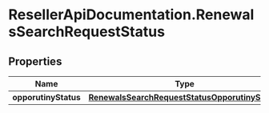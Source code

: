 # ResellerApiDocumentation.RenewalsSearchRequestStatus

## Properties

Name | Type | Description | Notes
------------ | ------------- | ------------- | -------------
**opporutinyStatus** | [**RenewalsSearchRequestStatusOpporutinyStatus**](RenewalsSearchRequestStatusOpporutinyStatus.md) |  | [optional] 


